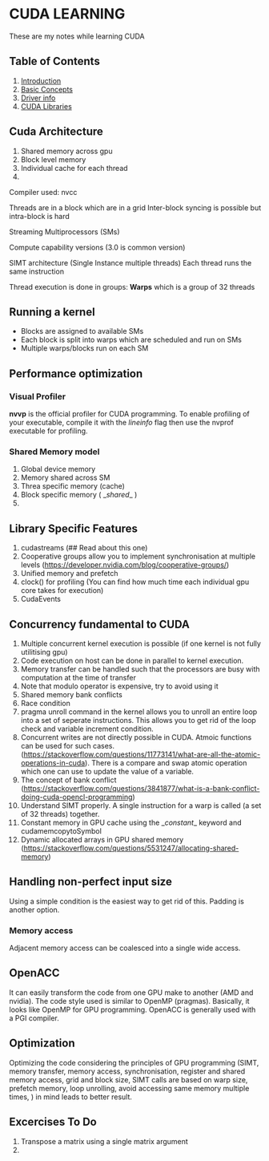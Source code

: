 # CUDA LEARNING
 These are my notes while learning CUDA  



## Table of Contents

1. [Introduction](doc/1_intro.md)
2. [Basic Concepts](doc/2_concepts.md)
3. [Driver info](doc/3_info.md)
4. [CUDA Libraries](doc/4_libraries.md)
## Cuda Architecture
1. Shared memory across gpu 
2. Block level memory  
3. Individual cache for each thread 
4. 

Compiler used: nvcc

Threads are in a block which are in a grid 
Inter-block syncing is possible but intra-block is hard 

Streaming Multiprocessors (SMs)

Compute capability versions (3.0 is common version)

SIMT architecture (Single Instance multiple threads)
Each thread runs the same instruction

Thread execution is done in groups: __Warps__ which is a group of 32 threads 

## Running a kernel 

* Blocks are assigned to available SMs 
* Each block is split into warps which are scheduled and run on SMs
* Multiple warps/blocks run on each SM


## Performance optimization

### Visual Profiler 

__nvvp__ is the official profiler for CUDA programming. To enable profiling of your executable, compile it with the *lineinfo* flag then use the nvprof executable for profiling.

### Shared Memory model
1. Global device memory  
2. Memory shared across SM 
3. Threa specific memory (cache)
4. Block specific memory ( \__shared__ )
5. 

## Library Specific Features

1. cudastreams (## Read about this one)
2. Cooperative groups allow you to implement synchronisation at multiple levels (https://developer.nvidia.com/blog/cooperative-groups/)
3. Unified memory and prefetch
4. clock() for profiling (You can find how much time each individual gpu core takes for execution)
5. CudaEvents  

## Concurrency fundamental to CUDA

1. Multiple concurrent kernel execution is possible (if one kernel is not fully utilitising gpu)
2. Code execution on host can be done in parallel to kernel execution.
3. Memory transfer can be handled such that the processors are busy with computation at the time of transfer 
4. Note that modulo operator is expensive, try to avoid using it
5. Shared memory bank conflicts
6. Race condition
7. pragma unroll command in the kernel allows you to unroll an entire loop into a set of seperate instructions. This allows you to get rid of the loop check and variable increment condition.
8. Concurrent writes are not directly possible in CUDA. Atmoic functions can be used for such cases. (https://stackoverflow.com/questions/11773141/what-are-all-the-atomic-operations-in-cuda). There is a compare and swap atomic operation which one can use to update the value of a variable.
9. The concept of bank conflict (https://stackoverflow.com/questions/3841877/what-is-a-bank-conflict-doing-cuda-opencl-programming)
10. Understand SIMT properly. A single instruction for a warp is called (a set of 32 threads) together.
11. Constant memory in GPU cache using the \__constant__ keyword and cudamemcopytoSymbol
12. Dynamic allocated arrays in GPU shared memory (https://stackoverflow.com/questions/5531247/allocating-shared-memory)



## Handling non-perfect input size 
Using a simple condition is the easiest way to get rid of this. Padding is another option. 
### Memory access
Adjacent memory access can be coalesced into a single wide access.

## OpenACC
It can easily transform the code from one GPU make to another (AMD and nvidia). The code style used is similar to OpenMP (pragmas). Basically, it looks like OpenMP for GPU programming. OpenACC is generally used with a PGI compiler. 

## Optimization
Optimizing the code considering the principles of GPU programming (SIMT, memory transfer, memory access, synchronisation, register and shared memory access, grid and block size, SIMT calls are based on warp size, prefetch memory, loop unrolling, avoid accessing same memory multiple times, ) in mind leads to better result.

## Excercises To Do

1. Transpose a matrix using a single matrix argument
2. 

